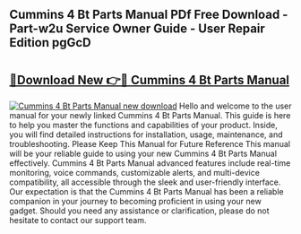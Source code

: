 ## Cummins 4 Bt Parts Manual PDf Free Download - Part-w2u Service Owner Guide - User Repair Edition pgGcD

# <h2><a href="http://bc85547.oget.top/?id=Cummins+4+Bt+Parts+Manual">🔗Download New 👉🔴 Cummins 4 Bt Parts Manual</a></h2>

[![Cummins 4 Bt Parts Manual new download](https://i.imgur.com/5g1atiW.png)](http://bc85547.oget.top/?id=Cummins+4+Bt+Parts+Manual)
Hello and welcome to the user manual for your newly linked Cummins 4 Bt Parts Manual. This guide is here to help you master the functions and capabilities of your product. Inside, you will find detailed instructions for installation, usage, maintenance, and troubleshooting. Please Keep This Manual for Future Reference This manual will be your reliable guide to using your new Cummins 4 Bt Parts Manual effectively. Cummins 4 Bt Parts Manual advanced features include real-time monitoring, voice commands, customizable alerts, and multi-device compatibility, all accessible through the sleek and user-friendly interface. Our expectation is that the Cummins 4 Bt Parts Manual has been a reliable companion in your journey to becoming proficient in using your new gadget. Should you need any assistance or clarification, please do not hesitate to contact our support team.
